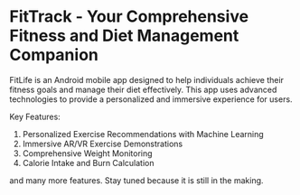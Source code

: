 # FitTrack - Your Comprehensive Fitness and Diet Management Companion

FitLife is an Android mobile app designed to help individuals achieve their fitness goals and manage their diet effectively. This app uses advanced technologies to provide a personalized and immersive experience for users.

Key Features:
1. Personalized Exercise Recommendations with Machine Learning
2. Immersive AR/VR Exercise Demonstrations
3. Comprehensive Weight Monitoring
4. Calorie Intake and Burn Calculation

and many more features. Stay tuned because it is still in the making.
